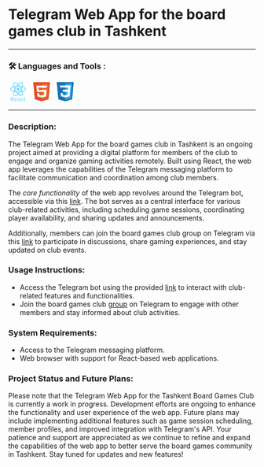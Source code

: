 # Telegram Web App for the board games club in Tashkent

---

### :hammer_and_wrench: Languages and Tools :

<div>
  <img src="https://github.com/devicons/devicon/blob/master/icons/react/react-original-wordmark.svg" title="React" alt="React" width="40" height="40"/>&nbsp;
  <img src="https://github.com/devicons/devicon/blob/master/icons/html5/html5-original.svg" title="HTML" alt="HTML" width="40" height="40"/>&nbsp;
  <img src="https://github.com/devicons/devicon/blob/master/icons/css3/css3-original.svg" title="CSS" alt="CSS" width="40" height="40"/>&nbsp;
</div>

---

### Description:
The Telegram Web App for the board games club in Tashkent is an ongoing project aimed at providing a digital platform for members of the club to engage and organize gaming activities remotely. Built using React, the web app leverages the capabilities of the Telegram messaging platform to facilitate communication and coordination among club members.

The _core functionality_ of the web app revolves around the Telegram bot, accessible via this [link](https://t.me/BG_clubbot). The bot serves as a central interface for various club-related activities, including scheduling game sessions, coordinating player availability, and sharing updates and announcements.

Additionally, members can join the board games club group on Telegram via this [link](https://t.me/bgeveningclub) to participate in discussions, share gaming experiences, and stay updated on club events.

### Usage Instructions:
- Access the Telegram bot using the provided [link](https://t.me/BG_clubbot) to interact with club-related features and functionalities.
- Join the board games club [group](https://t.me/bgeveningclub) on Telegram to engage with other members and stay informed about club activities.

### System Requirements:
- Access to the Telegram messaging platform.
- Web browser with support for React-based web applications.

### Project Status and Future Plans:
Please note that the Telegram Web App for the Tashkent Board Games Club is currently a work in progress. Development efforts are ongoing to enhance the functionality and user experience of the web app. Future plans may include implementing additional features such as game session scheduling, member profiles, and improved integration with Telegram's API.
Your patience and support are appreciated as we continue to refine and expand the capabilities of the web app to better serve the board games community in Tashkent. Stay tuned for updates and new features!

